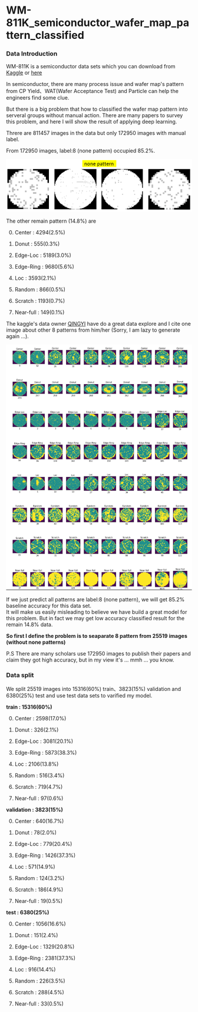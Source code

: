 # WM-811K_semiconductor_wafer_map_pattern_classified
<h3 id="Introduction"> Data Introduction </h3>

WM-811K is a semiconductor data sets which you can download from [Kaggle](https://www.kaggle.com/qingyi/wm811k-wafer-map) or [here](http://mirlab.org/dataSet/public/)

In semiconductor, there are many process issue and wafer map's pattern from CP Yield、WAT(Wafer Acceptance Test) and Particle can help the engineers find some clue. 

But there is a big problem that how to classified the wafer map pattern into serveral groups without manual action. There are many papers to survey this problem, and here I will show the result of applying deep learning.

Threre are 811457 images in the data but only 172950 images with manual label.

From 172950 images, label:8 (none pattern) occupied 85.2%. 

![images](https://github.com/fr407041/WM-811K_semiconductor_wafer_map_pattern_classified/blob/master/images/none_patterns.png)

The other remain pattern (14.8%) are 

0. Center :   4294(2.5%) 

1. Donut :    555(0.3%) 

2. Edge-Loc : 5189(3.0%)

3. Edge-Ring : 9680(5.6%) 

4. Loc :      3593(2.1%)

5. Random :   866(0.5%) 

6. Scratch :  1193(0.7%)

7. Near-full : 149(0.1%)

The kaggle's data owner [QINGYI](https://www.kaggle.com/qingyi/wm811k-wafer-map/) have do a great data explore and I cite one image about other 8 patterns from him/her (Sorry, I am lazy to generate again ...).

![image](https://github.com/fr407041/WM-811K_semiconductor_wafer_map_pattern_classified/blob/master/images/8%20category%20pattern.png)

If we just predict all patterns are label:8 (none pattern), we will get 85.2% baseline accuracy for this data set. 
<br>It will make us easily misleading to believe we have build a great model for this problem. But in fact we may get low accuracy classified result for the remain 14.8% data.

**So first I define the problem is to seaparate 8 pattern from 25519 images (without none patterns)**

P.S There are many scholars use 172950 images to publish their papers and claim they got high accuracy, but in my view it's ... mmh ... you know.

<h3> Data split </h3>

We split 25519 images into 15316(60%) train、3823(15%) validation and 6380(25%) test and use test data sets to varified my model.

**train : 15316(60%)**

0. Center :   2598(17.0%) 

1. Donut :    326(2.1%) 

2. Edge-Loc : 3081(20.1%)

3. Edge-Ring : 5873(38.3%) 

4. Loc :      2106(13.8%)

5. Random :   516(3.4%) 

6. Scratch :  719(4.7%)

7. Near-full : 97(0.6%)

**validation : 3823(15%)**

0. Center :   640(16.7%) 

1. Donut :    78(2.0%) 

2. Edge-Loc : 779(20.4%)

3. Edge-Ring : 1426(37.3%) 

4. Loc :      571(14.9%)

5. Random :   124(3.2%) 

6. Scratch :  186(4.9%)

7. Near-full : 19(0.5%)

**test : 6380(25%)**

0. Center :   1056(16.6%) 

1. Donut :    151(2.4%) 

2. Edge-Loc : 1329(20.8%)

3. Edge-Ring : 2381(37.3%) 

4. Loc :      916(14.4%)

5. Random :   226(3.5%) 

6. Scratch :  288(4.5%)

7. Near-full : 33(0.5%)








